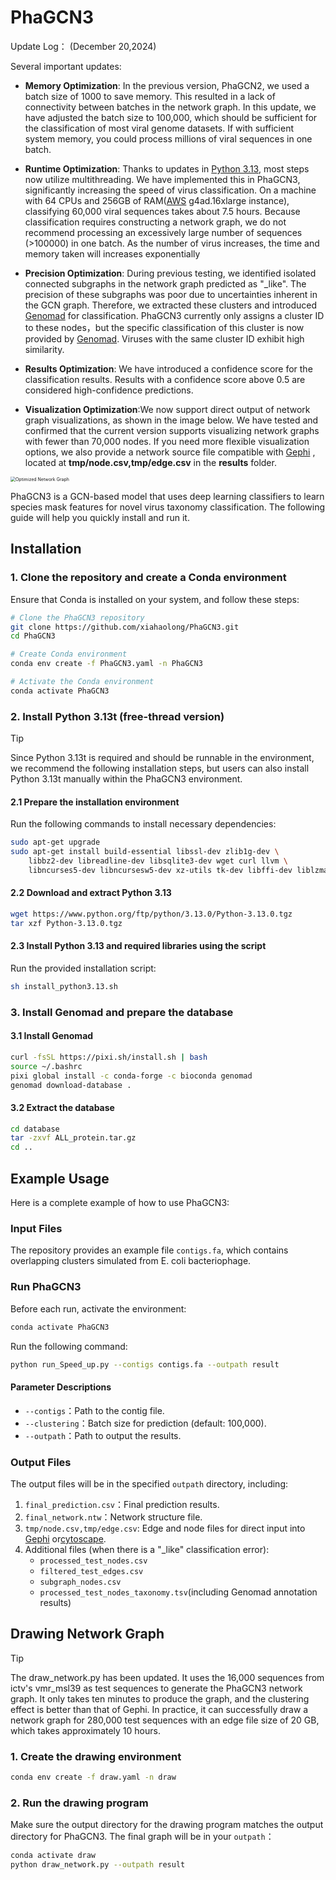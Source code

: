 # PhaGCN3 

Update Log： (December 20,2024)

Several important updates: 

* **Memory Optimization**: In the previous version, PhaGCN2, we used a batch size of 1000 to save memory. This resulted in a lack of connectivity between batches in the network graph. In this update, we have adjusted the batch size to 100,000, which should be sufficient for the classification of most viral genome datasets. If with sufficient system memory, you could process millions of viral sequences in one batch.

* **Runtime Optimization**: Thanks to updates in [Python 3.13](https://www.python.org/downloads/release/python-3130/?featured_on=pythonbytes), most steps now utilize multithreading. We have implemented this in PhaGCN3, significantly increasing the speed of virus classification. On a machine with 64 CPUs and 256GB of RAM([AWS](https://aws.amazon.com/) g4ad.16xlarge instance), classifying 60,000 viral sequences takes about 7.5 hours. Because classification requires constructing a network graph, we do not recommend processing an excessively large number of sequences (>100000) in one batch. As the number of virus increases, the time and memory taken will increases exponentially
* **Precision Optimization**: During previous testing, we identified isolated connected subgraphs in the network graph predicted as "_like".  The precision of these subgraphs was poor due to uncertainties inherent in the GCN graph.  Therefore, we extracted these clusters and introduced [Genomad](https://github.com/apcamargo/genomad/) for classification.  PhaGCN3 currently only assigns a cluster ID to these nodes，but the specific classification of this cluster is now provided by [Genomad](https://github.com/apcamargo/genomad/). Viruses with the same cluster ID exhibit high similarity.
* **Results Optimization**: We have introduced a confidence score for the classification results.  Results with a confidence score above 0.5 are considered high-confidence predictions.
* **Visualization Optimization**:We now support direct output of network graph visualizations, as shown in the image below. We have tested and confirmed that the current version supports visualizing network graphs with fewer than 70,000 nodes. If you need more flexible visualization options, we also provide a network source file compatible with [Gephi](https://gephi.org/) , located at **tmp/node.csv,tmp/edge.csv** in the **results** folder.

<img src="![](https://wenguang.oss-cn-hangzhou.aliyuncs.com/figure/1.png)" alt="Optimized Network Graph" style="zoom: 50%;" />

PhaGCN3 is a GCN-based model that uses deep learning classifiers to learn species mask features for novel virus taxonomy classification. The following guide will help you quickly install and run it.

## Installation

### 1. Clone the repository and create a Conda environment

Ensure that Conda is installed on your system, and follow these steps:

```bash
# Clone the PhaGCN3 repository
git clone https://github.com/xiahaolong/PhaGCN3.git
cd PhaGCN3

# Create Conda environment
conda env create -f PhaGCN3.yaml -n PhaGCN3

# Activate the Conda environment
conda activate PhaGCN3
```

### 2. Install Python 3.13t (free-thread version)

> [!TIP]
>
> Since Python 3.13t is required and should be runnable in the environment, we recommend the following installation steps, but users can also install Python 3.13t manually within the PhaGCN3 environment.



#### **2.1 Prepare the installation environment**

Run the following commands to install necessary dependencies:

```bash
sudo apt-get upgrade
sudo apt-get install build-essential libssl-dev zlib1g-dev \
    libbz2-dev libreadline-dev libsqlite3-dev wget curl llvm \
    libncurses5-dev libncursesw5-dev xz-utils tk-dev libffi-dev liblzma-dev
```

#### **2.2 Download and extract Python 3.13**

```bash
wget https://www.python.org/ftp/python/3.13.0/Python-3.13.0.tgz
tar xzf Python-3.13.0.tgz
```

#### **2.3 Install Python 3.13 and required libraries using the script**

Run the provided installation script:

```bash
sh install_python3.13.sh
```

### 3. Install Genomad and prepare the database

#### **3.1 Install Genomad**

```bash
curl -fsSL https://pixi.sh/install.sh | bash
source ~/.bashrc
pixi global install -c conda-forge -c bioconda genomad
genomad download-database .
```

#### **3.2 Extract the database**

```bash
cd database
tar -zxvf ALL_protein.tar.gz
cd ..
```

## Example Usage

Here is a complete example of how to use PhaGCN3:

### Input Files

The repository provides an example file `contigs.fa`, which contains overlapping clusters simulated from E. coli bacteriophage.

### Run PhaGCN3

Before each run, activate the environment:

```bash
conda activate PhaGCN3
```

Run the following command:

```bash
python run_Speed_up.py --contigs contigs.fa --outpath result
```

#### Parameter Descriptions

- `--contigs`：Path to the contig file.
- `--clustering`：Batch size for prediction (default: 100,000).
- `--outpath`：Path to output the results.

### Output Files

The output files will be in the specified `outpath` directory, including:

1. `final_prediction.csv`：Final prediction results.
2. `final_network.ntw`：Network structure file.
3. `tmp/node.csv,tmp/edge.csv`: Edge and node files for direct input into [Gephi](https://gephi.org/) or[cytoscape](https://cytoscape.org/).
4. Additional files (when there is a "_like" classification error):
   - `processed_test_nodes.csv`
   - `filtered_test_edges.csv`
   - `subgraph_nodes.csv`
   - `processed_test_nodes_taxonomy.tsv`(including Genomad annotation results)

## Drawing Network Graph

> [!TIP]
>
> The draw_network.py has been updated. It uses the 16,000 sequences from ictv's vmr_msl39 as test sequences to generate the PhaGCN3 network graph. It only takes ten minutes to produce the graph, and the clustering effect is better than that of Gephi. In practice, it can successfully draw a network graph for 280,000 test sequences with an edge file size of 20 GB, which takes approximately 10 hours.



### 1. Create the drawing environment

```bash
conda env create -f draw.yaml -n draw
```

### 2. Run the drawing program

Make sure the output directory for the drawing program matches the output directory for PhaGCN3. The final graph will be in your `outpath`：

```bash
conda activate draw
python draw_network.py --outpath result
```

